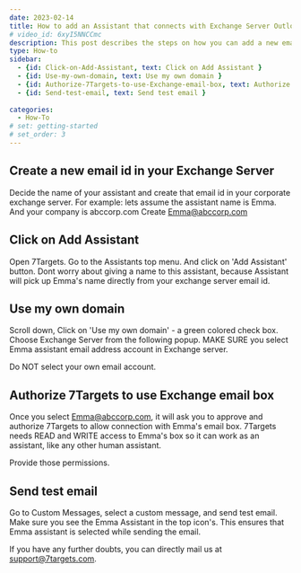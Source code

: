 ```yaml
---
date: 2023-02-14
title: How to add an Assistant that connects with Exchange Server Outlook email id
# video_id: 6xyI5NNCCmc
description: This post describes the steps on how you can add a new email id and connect it with a 7Targets AI Assistant. This enables all email communications to go via your email account. 
type: How-to
sidebar:
  - {id: Click-on-Add-Assistant, text: Click on Add Assistant }
  - {id: Use-my-own-domain, text: Use my own domain } 
  - {id: Authorize-7Targets-to-use-Exchange-email-box, text: Authorize 7Targets to use Exchange email box } 
  - {id: Send-test-email, text: Send test email } 
  
categories:
  - How-To
# set: getting-started
# set_order: 3
---
```


## Create a new email id in your Exchange Server
Decide the name of your assistant and create that email id in your corporate exchange server. 
For example: lets assume the assistant name is Emma. And your company is abccorp.com
Create Emma@abccorp.com

## Click on Add Assistant
Open 7Targets. 
Go to the Assistants top menu. 
And click on 'Add Assistant' button. 
Dont worry about giving a name to this assistant, because Assistant will pick up Emma's name directly from your exchange server email id.  

## Use my own domain
Scroll down, Click on 'Use my own domain' - a green colored check box. 
Choose Exchange Server from the following popup. 
MAKE SURE you select Emma assistant email address account in Exchange server. 

Do NOT select your own email account. 

## Authorize 7Targets to use Exchange email box
Once you select Emma@abccorp.com, it will ask you to approve and authorize 7Targets to allow connection with Emma's email box. 7Targets needs READ and WRITE access to Emma's box so it can work as an assistant, like any other human assistant. 

Provide those permissions. 

## Send test email
Go to Custom Messages, select a custom message, and send test email. 
Make sure you see the Emma Assistant in the top icon's. This ensures that Emma assistant is selected while sending the email. 

If you have any further doubts, you can directly mail us at support@7targets.com.

